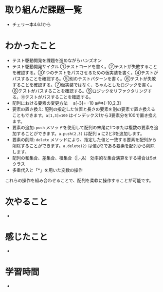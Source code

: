# 取り組んだ課題一覧
- チェリー本4.6.1から

# わかったこと
- テスト駆動開発を課題を進めながらハンズオン
- テスト駆動開発サイクル  ①テストコードを書く。②テストが失敗することを確認する。③1つのテストをパスさせるための仮実装を書く。④テストがパスすることを確認する。⑤別のテストパターンを書く。⑥テストが失敗することを確認する。⑦仮実装ではなく、ちゃんとしたロジックを書く。⑧テストがパスすることを確認する。⑨ロジックをリファクタリングする。⑩テストがパスすることを確認する。
- 配列における要素の変更方法　 a[-3]= -10 a#=>[-10,2,3]
- 要素の置き換え: 配列の指定した位置と長さの要素を別の要素で置き換えることもできます。`a[1,3]=100` はインデックス1から3要素分を100で置き換えます。
- 要素の追加: `push` メソッドを使用して配列の末尾に1つまたは複数の要素を追加することができます。`a.push(2,3)` は配列 `a` に2と3を追加します。
- 要素の削除: `delete` メソッドにより、指定した値と一致する要素を配列から削除することができます。`a.delete(2)` は値が2である要素を配列から削除します。
- 配列の和集合、差集合、積集合（|,-,&）  効率的な集合演算をする場合はSetクラス
- 多重代入と「*」を用いた変数の操作   

これらの操作を組み合わせることで、配列を柔軟に操作することが可能です。

# 次やること
-

# 感じたこと
-

# 学習時間
- 
